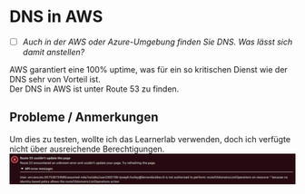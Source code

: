 # DNS in AWS
- [ ] *Auch in der AWS oder Azure-Umgebung finden Sie DNS. Was lässt sich damit anstellen?*

AWS garantiert eine 100% uptime, was für ein so kritischen Dienst wie der DNS sehr von Vorteil ist.  
Der DNS in AWS ist unter Route 53 zu finden.
## Probleme / Anmerkungen
Um dies zu testen, wollte ich das Learnerlab verwenden, doch ich verfügte nicht über ausreichende Berechtigungen.
![aws_1](images/aws_1.png)